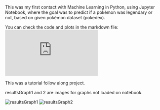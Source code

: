 This was my first contact with Machine Learning in Python, using Jupyter Notebook, where the goal was to predict if a pokémon was legendary or not, based on given pokémon dataset (pokedex).

You can check the code and plots in the markdown file: ![pokemon.md](https://github.com/ianbrussolo/Data-science/blob/9f766ace94f70f358f55685cffbb872e1f121e5f/Machine-Learning/legendary%20pokemon%20predict/pokemon.md)

This was a tutorial follow along project.

resultsGraph1 and 2 are images for graphs not loaded on notebook.

![resultsGraph1](https://user-images.githubusercontent.com/98843691/219881607-ff68ff03-7ad0-4292-acd8-77d5735a7cad.jpg)
![resultsGraph2](https://user-images.githubusercontent.com/98843691/219881608-a99a5359-b1eb-47fc-be5d-b5afdd6b85d3.jpg)
